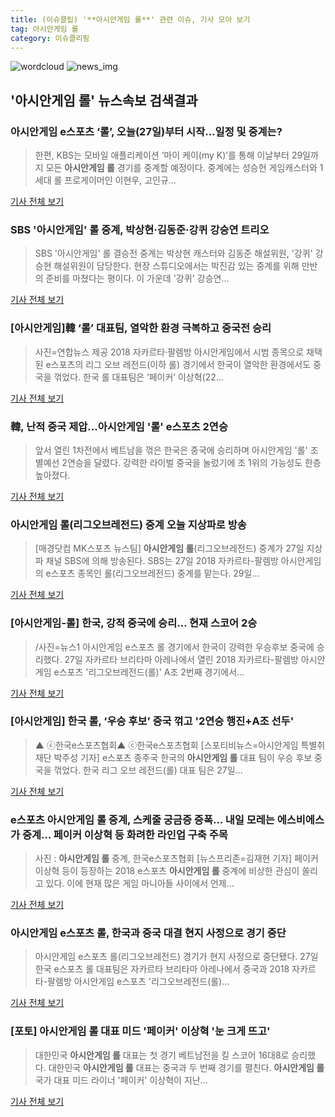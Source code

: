 ```yaml
---
title: (이슈클립) '**아시안게임 롤**' 관련 이슈, 기사 모아 보기
tag: 아시안게임 롤
category: 이슈클리핑
---
```

![wordcloud](https://s3.ap-northeast-2.amazonaws.com/lyrics101-wordcloud/2018-08-27-1535360058.png)
![news_img](https://user-images.githubusercontent.com/42597476/44507050-1206f400-a6e4-11e8-8d98-7ffbfebb353f.png)
## **'**아시안게임 롤**'** 뉴스속보 검색결과
### 아시안게임 e스포츠 ‘롤’, 오늘(27일)부터 시작…일정 및 중계는?

>한편, KBS는 모바일 애플리케이션 ‘마이 케이(my K)’를 통해 이날부터 29일까지 모든 **아시안게임 롤** 경기를 중계할 예정이다. 중계에는 성승헌 게임캐스터와 1세대 롤 프로게이머인 이현우, 고인규...

<a href="http://news.donga.com/3/all/20180827/91693552/2" target="_blank">기사 전체 보기</a>

### SBS '아시안게임' 롤 중계, 박상현·김동준·강퀴 강승연 트리오

>SBS '아시안게임' 롤 결승전 중계는 박상현 캐스터와 김동준 해설위원, '강퀴' 강승현 해설위원이 담당한다. 현장 스튜디오에서는 박진감 있는 중계를 위해 만반의 준비를 마쳤다는 평이다. 이 가운데 '강퀴' 강승연...

<a href="http://tvdaily.asiae.co.kr/read.php3?aid=15353509111388626002" target="_blank">기사 전체 보기</a>

### [아시안게임]韓 ‘롤’ 대표팀, 열악한 환경 극복하고 중국전 승리

>사진=연합뉴스 제공 2018 자카르타·팔렘방 아시안게임에서 시범 종목으로 채택된 e스포츠의 리그 오브 레전드(이하 롤) 경기에서 한국이 열악한 환경에서도 중국을 꺾었다. 한국 롤 대표팀은 ‘페이커’ 이상혁(22...

<a href="http://www.newsway.co.kr/news/view?tp=1&ud=2018082717422290886" target="_blank">기사 전체 보기</a>

### 韓, 난적 중국 제압…아시안게임 '롤' e스포츠 2연승

>앞서 열린 1차전에서 베트남을 꺾은 한국은 중국에 승리하며 아시안게임 '롤' 조별예선 2연승을 달렸다. 강력한 라이벌 중국을 눌렀기에 조 1위의 가능성도 한층 높아졌다.

<a href="http://www.gametoc.co.kr/news/articleView.html?idxno=48934" target="_blank">기사 전체 보기</a>

### **아시안게임 롤**(리그오브레전드) 중계 오늘 지상파로 방송

>[매경닷컴 MK스포츠 뉴스팀] **아시안게임 롤**(리그오브레전드) 중계가 27일 지상파 채널 SBS에 의해 방송된다. SBS는 27일 2018 자카르타-팔렘방 아시안게임의 e스포츠 종목인 롤(리그오브레전드) 중계를 맡는다. 29일...

<a href="http://sports.mk.co.kr/view.php?year=2018&no=537076" target="_blank">기사 전체 보기</a>

### [아시안게임-롤] 한국, 강적 중국에 승리… 현재 스코어 2승

>/사진=뉴스1 아시안게임 e스포츠 롤 경기에서 한국이 강력한 우승후보 중국에 승리했다. 27일 자카르타 브리타마 아레나에서 열린 2018 자카르타-팔렘방 아시안게임 e스포츠 '리그오브레전드(롤)' A조 2번째 경기에서...

<a href="http://moneys.mt.co.kr/news/mwView.php?no=2018082716118066703" target="_blank">기사 전체 보기</a>

### [아시안게임] 한국 롤, ‘우승 후보’ 중국 꺾고 '2연승 행진+A조 선두'

>▲ ⓒ한국e스포츠협회▲ ⓒ한국e스포츠협회 [스포티비뉴스=아시안게임 특별취재단 박주성 기자] e스포츠 종주국 한국의 **아시안게임 롤** 대표 팀이 우승 후보 중국을 꺾었다. 한국 리그 오브 레전드(롤) 대표 팀은 27일...

<a href="http://www.spotvnews.co.kr/?mod=news&act=articleView&idxno=233323" target="_blank">기사 전체 보기</a>

### e스포츠 **아시안게임 롤** 중계, 스케줄 궁금증 증폭... 내일 모레는 에스비에스가 중계... 페이커 이상혁 등 화려한 라인업 구축 주목

>사진 : **아시안게임 롤** 중계, 한국e스포츠협회 [뉴스프리존=김재현 기자] 페이커 이상혁 등이 등장하는 2018 e스포츠 **아시안게임 롤** 중계에 비상한 관심이 쏠리고 있다. 이에 현재 많은 게임 마니아들 사이에서 언제...

<a href="http://www.newsfreezone.co.kr/news/articleView.html?idxno=76991" target="_blank">기사 전체 보기</a>

### 아시안게임 e스포츠 롤, 한국과 중국 대결 현지 사정으로 경기 중단

>아시안게임 e스포츠 롤(리그오브레전드) 경기가 현지 사정으로 중단됐다. 27일 한국 e스포츠 롤 대표팀은 자카르타 브리타마 아레나에서 중국과 2018 자카르타-팔렘방 아시안게임 e스포츠 '리그오브레전드(롤)...

<a href="http://news.mtn.co.kr/newscenter/news_viewer.mtn?gidx=2018082715434537747" target="_blank">기사 전체 보기</a>

### [포토] **아시안게임 롤** 대표 미드 '페이커' 이상혁 '눈 크게 뜨고'

>대한민국 **아시안게임 롤** 대표는 첫 경기 베트남전을 킬 스코어 16대8로 승리했다. 대한민국 **아시안게임 롤** 대표는 중국과 두 번째 경기를 펼친다. **아시안게임 롤** 국가 대표 미드 라이너 '페이커' 이상혁이 지난...

<a href="http://www.dailyesports.com/view.php?ud=20180827143424393174bcc1e038_27" target="_blank">기사 전체 보기</a>


